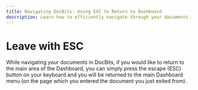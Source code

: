 ```yaml
---
title: Navigating DocBits: Using ESC to Return to Dashboard
description: Learn how to efficiently navigate through your documents in DocBits. This guide explains how to use the ESC key to quickly return to the main Dashboard from any document, enhancing your productivity and user experience.
---
```


# Leave with ESC

While navigating your documents in DocBits, if you would like to return to the main area of the Dashboard, you can simply press the escape (ESC) button on your keyboard and you will be returned to the main Dashboard menu (on the page which you entered the document you just exited from).
